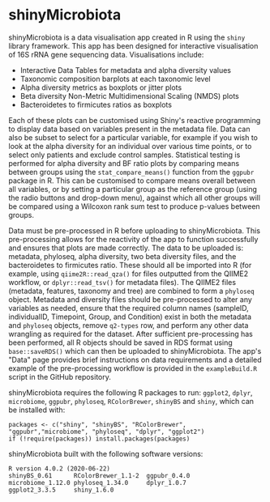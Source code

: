 # shinyMicrobiota

shinyMicrobiota is a data visualisation app created in R using the `shiny` library framework. This app has been designed for interactive visualisation of 16S rRNA gene sequencing data. Visualisations include:
- Interactive Data Tables for metadata and alpha diversity values
- Taxonomic composition barplots at each taxonomic level
- Alpha diversity metrics as boxplots or jitter plots
- Beta diversity Non-Metric Multidimensional Scaling (NMDS) plots
- Bacteroidetes to firmicutes ratios as boxplots

Each of these plots can be customised using Shiny's reactive programming to display data based on variables present in the metadata file. Data can also be subset to select for a particular variable, for example if you wish to look at the alpha diversity for an individual over various time points, or to select only patients and exclude control samples. Statistical testing is performed for alpha diversity and BF ratio plots by comparing means between groups using the `stat_compare_means()` function from the `ggpubr` package in R. This can be customised to compare means overall between all variables, or by setting a particular group as the reference group (using the radio buttons and drop-down menu), against which all other groups will be compared using a Wilcoxon rank sum test to produce p-values between groups. 


Data must be pre-processed in R before uploading to shinyMicrobiota. This pre-processing allows for the reactivity of the app to function successfully and ensures that plots are made correctly. The data to be uploaded is: metadata, phyloseq, alpha diversity, two beta diversity files, and the bacteroidetes to firmicutes ratio. These should all be imported into R (for example, using `qiime2R::read_qza()` for files outputted from the QIIME2 workflow, or `dplyr::read_tsv()` for metadata files). The QIIME2 files (metadata, features, taxonomy and tree) are combined to form a `phyloseq` object. Metadata and diversity files should be pre-processed to alter any variables as needed, ensure that the required column names (sampleID, individualID, Timepoint, Group, and Condition) exist in both the metadata and `phyloseq` objects, remove `q2-types` row, and perform any other data wrangling as required for the dataset. After sufficient pre-processing has been performed, all R objects should be saved in RDS format using `base::saveRDS()` which can then be uploaded to shinyMicrobiota. The app's "Data" page provides brief instructions on data requirements and a detailed example of the pre-processing workflow is provided in the `exampleBuild.R` script in the GitHub repository.


shinyMicrobiota requires the following R packages to run: `ggplot2`, `dplyr`, `microbiome`, `ggpubr`, `phyloseq`, `RColorBrewer`, `shinyBS` and `shiny`, which can be installed with:

```
packages <- c("shiny", "shinyBS", "RColorBrewer", "ggpubr","microbiome", "phyloseq", "dplyr", "ggplot2")
if (!require(packages)) install.packages(packages)
```

shinyMicrobiota built with the following software versions:

```
R version 4.0.2 (2020-06-22)
shinyBS_0.61      RColorBrewer_1.1-2  ggpubr_0.4.0
microbiome_1.12.0 phyloseq_1.34.0     dplyr_1.0.7
ggplot2_3.3.5     shiny_1.6.0
```
